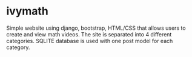 # ivymath

Simple website using django, bootstrap, HTML/CSS that allows users to create and view math videos. 
The site is separated into 4 different categories. SQLITE database is used with one post model for each category.
